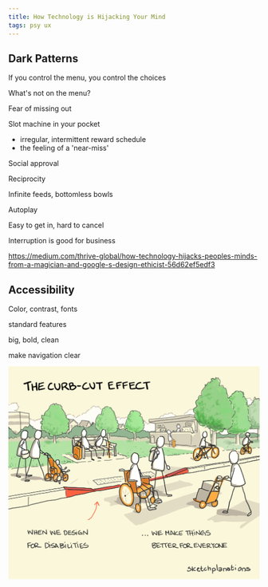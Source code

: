 ```yaml
---
title: How Technology is Hijacking Your Mind
tags: psy ux 
---
```


## Dark Patterns 

If you control the menu, you control the choices

What's not on the menu?

Fear of missing out

Slot machine in your pocket
- irregular, intermittent reward schedule
- the feeling of a 'near-miss'

Social approval

Reciprocity

Infinite feeds, bottomless bowls

Autoplay

Easy to get in, hard to cancel

Interruption is good for business


<https://medium.com/thrive-global/how-technology-hijacks-peoples-minds-from-a-magician-and-google-s-design-ethicist-56d62ef5edf3>


## Accessibility

Color, contrast, fonts

standard features 

big, bold, clean

make navigation clear

![](/assets/static/img/curb-cut-effect.png)